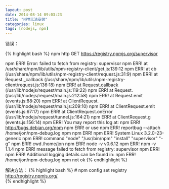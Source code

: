 ```yaml
---
layout: post
date: 2014-08-14 09:03:23
title: "NPM无法安装"
categories: linux
tags: [nodejs, npm]
---
```



错误：

{% highlight bash %}
npm http GET https://registry.npmjs.org/supervisor

npm ERR! Error: failed to fetch from registry: supervisor
npm ERR!     at /usr/share/npm/lib/utils/npm-registry-client/get.js:139:12
npm ERR!     at cb (/usr/share/npm/lib/utils/npm-registry-client/request.js:31:9)
npm ERR!     at Request._callback (/usr/share/npm/lib/utils/npm-registry-client/request.js:136:18)
npm ERR!     at Request.callback (/usr/lib/nodejs/request/main.js:119:22)
npm ERR!     at Request.<anonymous> (/usr/lib/nodejs/request/main.js:212:58)
npm ERR!     at Request.emit (events.js:88:20)
npm ERR!     at ClientRequest.<anonymous> (/usr/lib/nodejs/request/main.js:209:10)
npm ERR!     at ClientRequest.emit (events.js:67:17)
npm ERR!     at ClientRequest.onError (/usr/lib/nodejs/request/tunnel.js:164:21)
npm ERR!     at ClientRequest.g (events.js:156:14)
npm ERR! You may report this log at:
npm ERR!     <http://bugs.debian.org/npm>
npm ERR! or use
npm ERR!     reportbug --attach /home/jon/npm-debug.log npm
npm ERR! 
npm ERR! System Linux 3.2.0-23-generic
npm ERR! command "node" "/usr/bin/npm" "install" "supervisor" "-g"
npm ERR! cwd /home/jon
npm ERR! node -v v0.6.12
npm ERR! npm -v 1.1.4
npm ERR! message failed to fetch from registry: supervisor
npm ERR! 
npm ERR! Additional logging details can be found in:
npm ERR!     /home/jon/npm-debug.log
npm not ok
{% endhighlight %}



解决方法：
{% highlight bash %}
    # npm config set registry http://registry.npmjs.org/  
{% endhighlight %}

 
